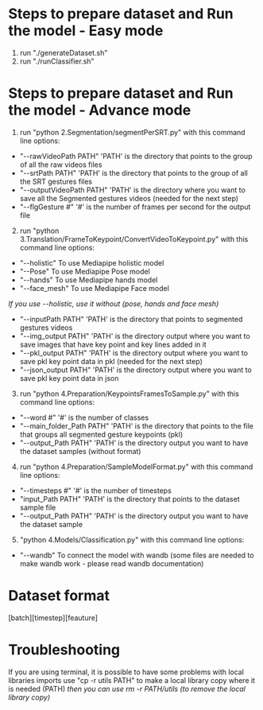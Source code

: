 # Steps to prepare dataset and Run the model - Easy mode

1. run "./generateDataset.sh" 
2. run "./runClassifier.sh"

# Steps to prepare dataset and Run the model - Advance mode

1. run "python 2.Segmentation/segmentPerSRT.py"  with this command line options:

  * "--rawVideoPath PATH"   	'PATH' is the directory that points to the group of all the raw videos files
  * "--srtPath PATH"		'PATH' is the directory that points to the group of all the SRT gestures files
  * "--outputVideoPath PATH"   'PATH' is the directory where you want to save all the Segmented gestures videos (needed for the next step)
  * "--flgGesture #"           '#' is the number of frames per second for the output file

2. run "python 3.Translation/FrameToKeypoint/ConvertVideoToKeypoint.py" with this command line options:

  * "--holistic" 		To use Mediapipe holistic model
  * "--Pose"			To use Mediapipe Pose model
  * "--hands"			To use Mediapipe hands model
  * "--face_mesh"		To use Mediapipe Face model
  
  *If you use --holistic, use it without (pose, hands and face mesh)*
  
  * "--inputPath PATH"		'PATH' is the directory that points to segmented gestures videos
  * "--img_output PATH"	'PATH' is the directory output where you want to save images that have key point and key lines added in it
  * "--pkl_output PATH"	'PATH' is the directory output where you want to save pkl key point data in pkl (needed for the next step)
  * "--json_output PATH"	'PATH' is the directory output where you want to save pkl key point data in json

3. run "python 4.Preparation/KeypointsFramesToSample.py"  with this command line options:

  * "--word #" 		'#' is the number of classes
  * "--main_folder_Path PATH"  'PATH' is the directory that points to the file that groups all segmented gesture keypoints (pkl)
  * "--output_Path PATH"       'PATH' is the directory output you want to have the dataset samples (without format)

4. run "python 4.Preparation/SampleModelFormat.py"  with this command line options:

  * "--timesteps #"       '#' is the number of timesteps 
  * "input_Path PATH"     'PATH' is the directory that points to the dataset sample file
  * "--output_Path PATH"  'PATH' is the directory output you want to have the dataset sample

5. "python 4.Models/Classification.py" with this command line options:

  * "--wandb"  		To connect the model with wandb (some files are needed to make wandb work - please read wandb documentation)

# Dataset format

[batch][timestep][feauture]

# Troubleshooting

If you are using terminal, it is possible to have some problems with local libraries imports
use "cp -r utils PATH" to make a local library copy where it is needed (PATH)
*then you can use rm -r PATH/utils (to remove the local library copy)*
